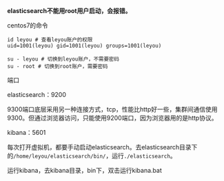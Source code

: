 **elasticsearch不能用root用户启动，会报错。**



centos7的命令

```shell
id leyou # 查看leyou账户的权限
uid=1001(leyou) gid=1001(leyou) groups=1001(leyou)

su - leyou # 切换到leyou账户，不需要密码
su - root # 切换到root账户，需要密码
```



端口

elasticsearch：9200

9300端口底层采用另一种连接方式，tcp，性能比http好一些，集群间通信使用9300。但通过浏览器访问，只能使用9200端口，因为浏览器用的是http协议。

kibana：5601



每次打开虚拟机，都要手动启动elasticsearch。去elasticsearch目录下的`/home/leyou/elasticsearch/bin/`，运行`./elasticsearch`。



运行kibana，去kibana目录，bin下，双击运行kibana.bat